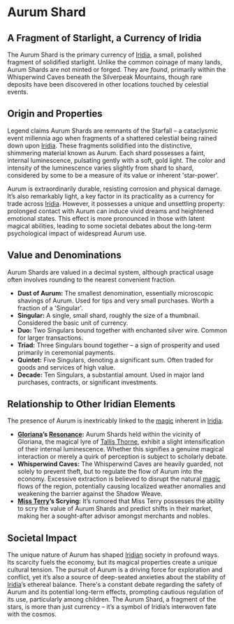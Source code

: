 # Aurum Shard

## A Fragment of Starlight, a Currency of Iridia

The Aurum Shard is the primary currency of [Iridia](/geography/cosmology/iridia.md), a small, polished fragment of solidified starlight. Unlike the common coinage of many lands, Aurum Shards are not minted or forged. They are *found*, primarily within the Whisperwind Caves beneath the Silverpeak Mountains, though rare deposits have been discovered in other locations touched by celestial events.

## Origin and Properties

Legend claims Aurum Shards are remnants of the Starfall – a cataclysmic event millennia ago when fragments of a shattered celestial being rained down upon [Iridia](/geography/cosmology/iridia.md). These fragments solidified into the distinctive, shimmering material known as Aurum. Each shard possesses a faint, internal luminescence, pulsating gently with a soft, gold light. The color and intensity of the luminescence varies slightly from shard to shard, considered by some to be a measure of its value or inherent 'star-power'.

Aurum is extraordinarily durable, resisting corrosion and physical damage. It’s also remarkably light, a key factor in its practicality as a currency for trade across [Iridia](/geography/cosmology/iridia.md). However, it possesses a unique and unsettling property: prolonged contact with Aurum can induce vivid dreams and heightened emotional states. This effect is more pronounced in those with latent magical abilities, leading to some societal debates about the long-term psychological impact of widespread Aurum use. 

## Value and Denominations

Aurum Shards are valued in a decimal system, although practical usage often involves rounding to the nearest convenient fraction.

*   **Dust of Aurum:** The smallest denomination, essentially microscopic shavings of Aurum. Used for tips and very small purchases. Worth a fraction of a 'Singular'.
*   **Singular:** A single, small shard, roughly the size of a thumbnail. Considered the basic unit of currency.
*   **Duo:** Two Singulars bound together with enchanted silver wire. Common for larger transactions.
*   **Triad:** Three Singulars bound together – a sign of prosperity and used primarily in ceremonial payments.
*   **Quintet:** Five Singulars, denoting a significant sum. Often traded for goods and services of high value.
*   **Decade:** Ten Singulars, a substantial amount. Used in major land purchases, contracts, or significant investments.

## Relationship to Other Iridian Elements

The presence of Aurum is inextricably linked to the [magic](/structure/mechanic/magic.md) inherent in [Iridia](/geography/cosmology/iridia.md). 

*   **[Gloriana](/geography/settlement/city/city-of-or/local/tallis-thorne/gloriana.md)’s [Resonance](/structure/mechanic/resonance.md):**  Aurum Shards held within the vicinity of Gloriana, the magical lyre of [Tallis Thorne](/generated/hero/character/tallis-thorne.md), exhibit a slight intensification of their internal luminescence. Whether this signifies a genuine magical interaction or merely a quirk of perception is subject to scholarly debate.
*   **Whisperwind Caves:** The Whisperwind Caves are heavily guarded, not solely to prevent theft, but to regulate the flow of Aurum into the economy. Excessive extraction is believed to disrupt the natural [magic](/structure/mechanic/magic.md) flows of the region, potentially causing localized weather anomalies and weakening the barrier against the Shadow Weave.
*   **[Miss Terry](/being/character/miss-terry.md)’s Scrying:** It’s rumored that Miss Terry possesses the ability to scry the value of Aurum Shards and predict shifts in their market, making her a sought-after advisor amongst merchants and nobles.

## Societal Impact

The unique nature of Aurum has shaped [Iridian](/being/species/iridian.md) society in profound ways. Its scarcity fuels the economy, but its magical properties create a unique cultural tension. The pursuit of Aurum is a driving force for exploration and conflict, yet it’s also a source of deep-seated anxieties about the stability of [Iridia](/geography/cosmology/iridia.md)’s ethereal balance. There's a constant debate regarding the safety of Aurum and its potential long-term effects, prompting cautious regulation of its use, particularly among children. The Aurum Shard, a fragment of the stars, is more than just currency – it’s a symbol of Iridia’s interwoven fate with the cosmos.
